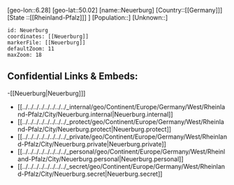 ﻿---
location: [50.02,6.28]
mapzoom: [7,12] 
mapmarker: city 
type: City
tags:
- geo/City


SpocWebEntityId: 32817
isDeleted: false
confidential: public

---
[geo-lon::6.28]
[geo-lat::50.02]
[name::Neuerburg]
[Country::[[Germany]]]
[State ::[[Rheinland-Pfalz]]] ]
[Population::]
[Unknown::]


```leaflet
id: Neuerburg
coordinates: [[Neuerburg]]
markerFile: [[Neuerburg]]
defaultZoom: 11 
maxZoom: 18
```


## Confidential Links & Embeds: 
-[[Neuerburg|Neuerburg]]] 
- [[../../../../../../../../_internal/geo/Continent/Europe/Germany/West/Rheinland-Pfalz/City/Neuerburg.internal|Neuerburg.internal]] 
- [[../../../../../../../../_protect/geo/Continent/Europe/Germany/West/Rheinland-Pfalz/City/Neuerburg.protect|Neuerburg.protect]] 
- [[../../../../../../../../_private/geo/Continent/Europe/Germany/West/Rheinland-Pfalz/City/Neuerburg.private|Neuerburg.private]] 
- [[../../../../../../../../_personal/geo/Continent/Europe/Germany/West/Rheinland-Pfalz/City/Neuerburg.personal|Neuerburg.personal]] 
- [[../../../../../../../../_secret/geo/Continent/Europe/Germany/West/Rheinland-Pfalz/City/Neuerburg.secret|Neuerburg.secret]] 
